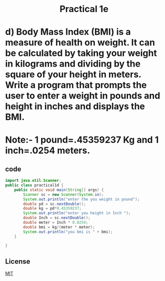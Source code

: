 <h1 align="center" style="margin-top: 0px;">
Practical 1e
</h1>

#	d) Body Mass Index (BMI) is a measure of health on weight. It can be calculated by  taking your weight in kilograms and dividing by the square of your height in  meters. Write a program that prompts the user to enter a weight in pounds and  height in inches and displays the BMI.  
# Note:- 1 pound=.45359237 Kg and 1 inch=.0254 meters.	

## code

```java
import java.util.Scanner;
public class practical1d {
    public static void main(String[] args) {
        Scanner sc = new Scanner(System.in);
        System.out.println("enter the you weight in pound");
        double pd = sc.nextDouble();
        double kg = pd*0.45359237;
        System.out.println("enter you height in Inch ");
        double Inch = sc.nextDouble();
        double meter = Inch * 0.0254;
        double bmi = kg/(meter * meter);
        System.out.println("you bmi is " + bmi);
    }                        
    
}
```

## License
[MIT](https://hiren14.github.io/java_lab_050/LICENSE)